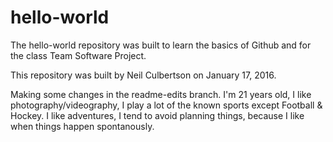 # hello-world
The hello-world repository was built to learn the basics of Github and for the class Team Software Project.

This repository was built by Neil Culbertson on January 17, 2016.

Making some changes in the readme-edits branch. I'm 21 years old, I like photography/videography, I play a lot of the known sports except Football & Hockey. I like adventures, I tend to avoid planning things, because I like when things happen spontanously. 


